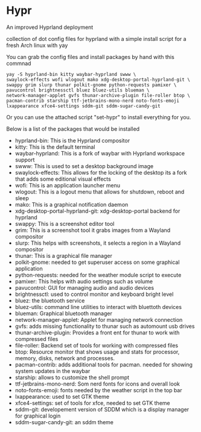 # Hypr

An improved Hyprland deployment

collection of dot config files for hyprland with a simple install script for a fresh Arch linux with yay

You can grab the config files and install packages by hand with this commnad

```
yay -S hyprland-bin kitty waybar-hyprland swww \
swaylock-effects wofi wlogout mako xdg-desktop-portal-hyprland-git \
swappy grim slurp thunar polkit-gnome python-requests pamixer \
pavucontrol brightnessctl bluez bluez-utils blueman \
network-manager-applet gvfs thunar-archive-plugin file-roller btop \
pacman-contrib starship ttf-jetbrains-mono-nerd noto-fonts-emoji
lxappearance xfce4-settings sddm-git sddm-sugar-candy-git
```

Or you can use the attached script "set-hypr" to install everything for you.

Below is a list of the packages that would be installed

-   hyprland-bin: This is the Hyprland compositor
-   kitty: This is the default terminal
-   waybar-hyprland: This is a fork of waybar with Hyprland workspace support
-   swww: This is used to set a desktop background image
-   swaylock-effects: This allows for the locking of the desktop its a fork that adds some editional visual effects
-   wofi: This is an application launcher menu
-   wlogout: This is a logout menu that allows for shutdown, reboot and sleep
-   mako: This is a graphical notification daemon
-   xdg-desktop-portal-hyprland-git: xdg-desktop-portal backend for hyprland
-   swappy: This is a screenshot editor tool
-   grim: This is a screenshot tool it grabs images from a Wayland compositor
-   slurp: This helps with screenshots, it selects a region in a Wayland compositor
-   thunar: This is a graphical file manager
-   polkit-gnome: needed to get superuser access on some graphical application
-   python-requests: needed for the weather module script to execute
-   pamixer: This helps with audio settings such as volume
-   pavucontrol: GUI for managing audio and audio devices
-   brightnessctl: used to control monitor and keyboard bright level
-   bluez: the bluetooth service
-   bluez-utils: command line utilities to interact with bluettoth devices
-   blueman: Graphical bluetooth manager
-   network-manager-applet: Applet for managing network connection
-   gvfs: adds missing functionality to thunar such as automount usb drives
-   thunar-archive-plugin: Provides a front ent for thunar to work with compressed files
-   file-roller: Backend set of tools for working with compressed files
-   btop: Resource monitor that shows usage and stats for processor, memory, disks, network and processes.
-   pacman-contrib: adds additional tools for pacman. needed for showing system updates in the waybar
-   starship: allows to customize the shell prompt
-   ttf-jetbrains-mono-nerd: Som nerd fonts for icons and overall look
-   noto-fonts-emoji: fonts needed by the weather script in the top bar
-   lxappearance: used to set GTK theme
-   xfce4-settings: set of tools for xfce, needed to set GTK theme
-   sddm-git: developement version of SDDM which is a display manager for graphical login
-   sddm-sugar-candy-git: an sddm theme
